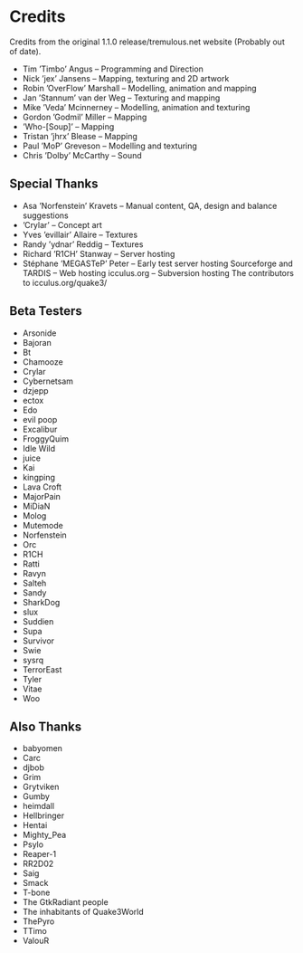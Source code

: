 # Credits

Credits from the original 1.1.0 release/tremulous.net website (Probably out of date).

 - Tim ’Timbo’ Angus – Programming and Direction 
 - Nick ’jex’ Jansens – Mapping, texturing and 2D artwork 
 - Robin ’OverFlow’ Marshall – Modelling, animation and mapping
 - Jan ’Stannum’ van der Weg – Texturing and mapping 
 - Mike ’Veda’ Mcinnerney – Modelling, animation and texturing
 - Gordon ’Godmil’ Miller – Mapping 
 - ’Who-[Soup]’ – Mapping
 - Tristan ’jhrx’ Blease – Mapping
 - Paul ’MoP’ Greveson – Modelling and texturing
 - Chris ’Dolby’ McCarthy – Sound

## Special Thanks

 - Asa ’Norfenstein’ Kravets – Manual content, QA, design and balance suggestions
 - ’Crylar’ – Concept art
 - Yves ’evillair’ Allaire – Textures
 - Randy ’ydnar’ Reddig – Textures
 - Richard ’R1CH’ Stanway – Server hosting
 - Stéphane ’MEGASTeP’ Peter – Early test server hosting Sourceforge and TARDIS – Web hosting icculus.org – Subversion hosting The contributors to icculus.org/quake3/

## Beta Testers

 - Arsonide
 - Bajoran
 - Bt
 - Chamooze
 - Crylar
 - Cybernetsam
 - dzjepp
 - ectox
 - Edo
 - evil poop
 - Excalibur
 - FroggyQuim
 - Idle Wild
 - juice
 - Kai
 - kingping
 - Lava Croft
 - MajorPain
 - MiDiaN
 - Molog
 - Mutemode
 - Norfenstein
 - Orc
 - R1CH
 - Ratti
 - Ravyn
 - Salteh
 - Sandy
 - SharkDog
 - slux
 - Suddien
 - Supa
 - Survivor
 - Swie
 - sysrq
 - TerrorEast
 - Tyler
 - Vitae
 - Woo

## Also Thanks

 - babyomen
 - Carc
 - djbob
 - Grim
 - Grytviken
 - Gumby
 - heimdall
 - Hellbringer
 - Hentai
 - Mighty_Pea
 - Psylo
 - Reaper-1
 - RR2D02
 - Saig
 - Smack
 - T-bone
 - The GtkRadiant people
 - The inhabitants of Quake3World
 - ThePyro
 - TTimo
 - ValouR
